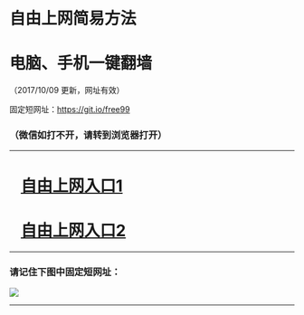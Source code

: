 ﻿# 自由上网简易方法

# 电脑、手机一键翻墙

（2017/10/09 更新，网址有效）

固定短网址：https://git.io/free99

### （微信如打不开，请转到浏览器打开）


***





# &nbsp;&nbsp; <a href="http://ft2149632470.fwq-tz-1001.info/fwqtz01.html?t=100900111401 " target="_blank">自由上网入口1</a>
# &nbsp;&nbsp; <a href="http://ft4733599.fwq-tz-1002.info/fwqtz02.html?t=100900112958 " target="_blank">自由上网入口2</a>
***

### 请记住下图中固定短网址：

<img src="https://s3-us-west-2.amazonaws.com/fwq-1001/yjfq-20170905okok.png" /> 


***

